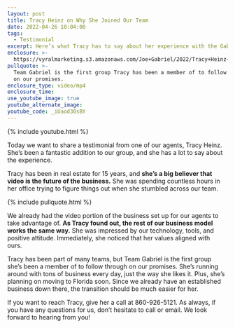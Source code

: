 ```yaml
---
layout: post
title: Tracy Heinz on Why She Joined Our Team
date: 2022-04-26 10:04:00
tags:
  - Testimonial
excerpt: Here’s what Tracy has to say about her experience with the Gabriel team.
enclosure: >-
  https://vyralmarketing.s3.amazonaws.com/Joe+Gabriel/2022/Tracy+Heinz+on+Why+She+Joined+Our+Team.mp4
pullquote: >-
  Team Gabriel is the first group Tracy has been a member of to follow through
  on our promises.
enclosure_type: video/mp4
enclosure_time:
use_youtube_image: true
youtube_alternate_image:
youtube_code: _iUaod30sBY
---
```

{% include youtube.html %}

Today we want to share a testimonial from one of our agents, Tracy Heinz. She’s been a fantastic addition to our group, and she has a lot to say about the experience.

Tracy has been in real estate for 15 years, and **she’s a big believer that video is the future of the business.** She was spending countless hours in her office trying to figure things out when she stumbled across our team.

{% include pullquote.html %}

We already had the video portion of the business set up for our agents to take advantage of. **As Tracy found out, the rest of our business model works the same way.** She was impressed by our technology, tools, and positive attitude. Immediately, she noticed that her values aligned with ours.&nbsp;

Tracy has been part of many teams, but Team Gabriel is the first group she’s been a member of to follow through on our promises. She’s running around with tons of business every day, just the way she likes it. Plus, she’s planning on moving to Florida soon. Since we already have an established business down there, the transition should be much easier for her.&nbsp;

If you want to reach Tracy, give her a call at 860-926-5121. As always, if you have any questions for us, don’t hesitate to call or email. We look forward to hearing from you\!
